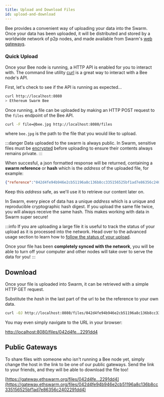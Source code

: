 ```yaml
---
title: Upload and Download Files
id: upload-and-download
---
```


Bee provides a convenient way of uploading your data into the Swarm. Once your data has been uploaded, it will be distributed and stored by a worldwide network of p2p nodes, and made available from Swarm's [web gateways](https://gateway.ethswarm.org).

### Quick Upload

Once your Bee node is running, a HTTP API is enabled for you to interact with. The command line utility [curl](https://ec.haxx.se/http/http-multipart) is a great way to interact with a Bee node's API.

First, let's check to see if the API is running as expected...

```sh
curl http://localhost:8080
> Ethereum Swarm Bee
```

Once running, a file can be uploaded by making an HTTP POST request to the `files` endpoint of the Bee API. 

```sh
curl -F file=@bee.jpg http://localhost:8080/files
```
where `bee.jpg` is the path to the file that you would like to upload.

:::danger
Data uploaded to the swarm is always public. In Swarm, sensitive files must be [encrypted](/docs/getting-started/store-with-encryption) before uploading to ensure their contents always remains private.
:::

When succesful, a json formatted response will be returned, containing a **swarm reference** or **hash** which is the *address* of the uploaded file, for example:

```json
{"reference":"042d4fe94b946e2cb51196a8c136b8cc335156525bf1ad7e86356c2402291dd4"}
```
Keep this *address* safe, as we'll use it to retrieve our content later on.

In Swarm, every piece of data has a unique *address* which is a unique and reproducible cryptographic hash digest. If you upload the same file twice, you will always receive the same hash. This makes working with data in Swarm super secure!

:::info
If you are uploading a large file it is useful to track the status of your upload as it is processed into the network. Head over to the advanced usage section to learn how to [follow the status of your upload](/docs/advanced/tags). 

Once your file has been **completely synced with the network**, you will be able to turn off your computer and other nodes will take over to serve the data for you!
:::

## Download

Once your file is uploaded into Swarm, it can be retrieved with a simple HTTP GET request.

Substitute the *hash* in the last part of the url to be the reference to your own data.

```sh
curl -OJ http://localhost:8080/files/042d4fe94b946e2cb51196a8c136b8cc335156525bf1ad7e86356c2402291dd4
```

You may even simply navigate to the URL in your browser:

[http://localhost:8080/files/042d4fe...2291dd4](http://localhost:8080/files/042d4fe94b946e2cb51196a8c136b8cc335156525bf1ad7e86356c2402291dd4)

## Public Gateways

To share files with someone who isn't running a Bee node yet, simply change the host in the link to be one of our public gateways. Send the link to your friends, and they will be able to download the file too!

[https://gateway.ethswarm.org/files/042d4fe...2291dd4](https://gateway.ethswarm.org/files/042d4fe94b946e2cb51196a8c136b8cc335156525bf1ad7e86356c2402291dd4)

<!-- If you are unable to download your file from a different Bee node, you may be experiencing connection issues, see [troubleshooting connectivity](/docs/troubleshooting/connectivitiy) for assistance. -->
